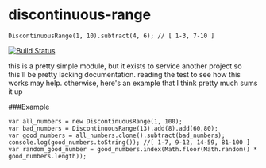 discontinuous-range
===================

```
DiscontinuousRange(1, 10).subtract(4, 6); // [ 1-3, 7-10 ]
```

  [![Build Status](https://travis-ci.org/dtudury/discontinuous-range.png)](https://travis-ci.org/dtudury/discontinuous-range)

this is a pretty simple module, but it exists to service another project
so this'll be pretty lacking documentation. 
reading the test to see how this works may help.  otherwise, here's an example
that I think pretty much sums it up


###Example
```
var all_numbers = new DiscontinuousRange(1, 100);
var bad_numbers = DiscontinuousRange(13).add(8).add(60,80);
var good_numbers = all_numbers.clone().subtract(bad_numbers);
console.log(good_numbers.toString()); //[ 1-7, 9-12, 14-59, 81-100 ]
var random_good_number = good_numbers.index(Math.floor(Math.random() * good_numbers.length));
```
